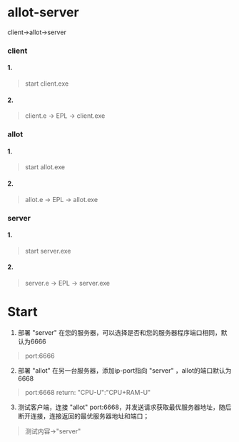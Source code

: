 # allot-server
client->allot->server
### client
#### 1.
>start client.exe
#### 2.
>client.e -> EPL -> client.exe
### allot
#### 1.
>start allot.exe
#### 2.
>allot.e -> EPL -> allot.exe
### server
#### 1.
>start server.exe
#### 2.
>server.e -> EPL -> server.exe
# Start
1. 部署 "server" 在您的服务器，可以选择是否和您的服务器程序端口相同，默认为6666
> port:6666
2. 部署 "allot" 在另一台服务器，添加ip-port指向 "server" ，allot的端口默认为6668
> port:6668
> return: "CPU-U":"CPU+RAM-U"
3. 测试客户端，连接 "allot" port:6668，并发送请求获取最优服务器地址，随后断开连接，连接返回的最优服务器地址和端口；
> 测试内容->"server"

